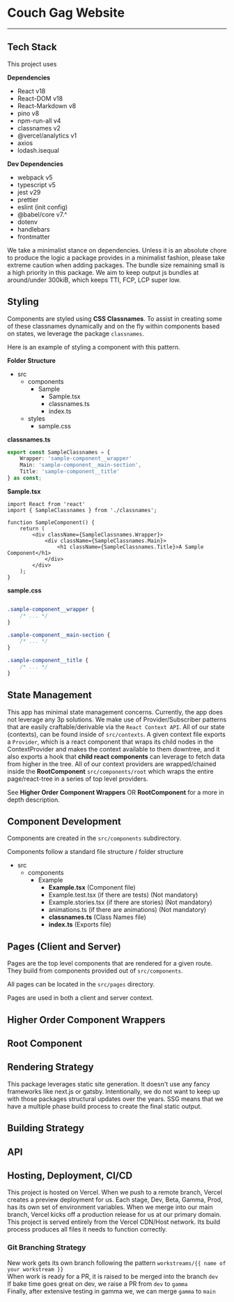 # Couch Gag Website

---

## Tech Stack

This project uses  

**Dependencies**

- React v18
- React-DOM v18
- React-Markdown v8
- pino v8
- npm-run-all v4
- classnames v2
- @vercel/analytics v1
- axios
- lodash.isequal

**Dev Dependencies**

- webpack v5
- typescript v5
- jest v29
- prettier
- eslint (init config)
- @babel/core v7.^
- dotenv
- handlebars
- frontmatter  

We take a minimalist stance on dependencies. Unless it is an absolute chore to produce the logic a package provides in a minimalist fashion, please take extreme caution when adding packages. The bundle size remaining small is a high priority in this package. We aim to keep output js bundles at around/under 300kiB, which keeps TTI, FCP, LCP super low.  

## Styling

Components are styled using **CSS Classnames**. To assist in creating some of these classnames dynamically and on the fly within components based on states, we leverage the package `classnames`.

Here is an example of styling a component with this pattern.

**Folder Structure**

- src
  - components
    - Sample
      - Sample.tsx
      - classnames.ts
      - index.ts
  - styles
    - sample.css

**classnames.ts**

```ts
export const SampleClassnames = {
    Wrapper: 'sample-component__wrapper'
    Main: 'sample-component__main-section',
    Title: 'sample-component__title'
} as const;
```

**Sample.tsx**

```tsx
import React from 'react'
import { SampleClassnames } from './classnames';

function SampleComponent() {
    return (
        <div className={SampleClassnames.Wrapper}>
            <div className={SampleClassnames.Main}>
                <h1 className={SampleClassnames.Title}>A Sample Component</h1>
            </div>
        </div>
    );
}
```

**sample.css**

```css

.sample-component__wrapper {
    /* ... */
}

.sample-component__main-section {
    /* ... */
}

.sample-component__title {
    /* ... */
}

```

## State Management

This app has minimal state management concerns. Currently, the app does not leverage any 3p solutions. We make use of Provider/Subscriber patterns that are easily craftable/derivable via the `React Context API`. All of our state (contexts), can be found inside of `src/contexts`. A given context file exports a `Provider`, which is a react component that wraps its child nodes in the ContextProvider and makes the context available to them downtree, and it also exports a hook that **child react components** can leverage to fetch data from higher in the tree. All of our context providers are wrapped/chained inside the **RootComponent** `src/components/root` which wraps the entire page/react-tree in a series of top level providers. 

See **Higher Order Component Wrappers** OR **RootComponent** for a more in depth description.

## Component Development

Components are created in the `src/components` subdirectory.

Components follow a standard file structure / folder structure

- src
  - components
    - Example
      - **Example.tsx** (Component file)
      - Example.test.tsx (if there are tests) (Not mandatory)
      - Example.stories.tsx (if there are stories) (Not mandatory)
      - animations.ts (if there are animations) (Not mandatory)
      - **classnames.ts** (Class Names file)
      - **index.ts** (Exports file)

## Pages (Client and Server)

Pages are the top level components that are rendered for a given route. They build from components provided out of `src/components`.

All pages can be located in the `src/pages` directory.

Pages are used in both a client and server context.

## Higher Order Component Wrappers

## Root Component

## Rendering Strategy

This package leverages static site generation. It doesn't use any fancy frameworks like next.js or gatsby. Intentionally, we do not want to keep up with those packages structural updates over the years. SSG means that we have a multiple phase build process to create the final static output.

## Building Strategy

## API

## Hosting, Deployment, CI/CD

This project is hosted on Vercel. When we push to a remote branch, Vercel creates a preview deployment for us. Each stage, Dev, Beta, Gamma, Prod, has its own set of environment variables. When we merge into our main branch, Vercel kicks off a production release for us at our primary domain. This project is served entirely from the Vercel CDN/Host network. Its build process produces all files it needs to function correctly. 

### Git Branching Strategy

New work gets its own branch following the pattern `workstreams/{{ name of your workstream }}`  
When work is ready for a PR, it is raised to be merged into the branch `dev`  
If bake time goes great on dev, we raise a PR from `dev` to `gamma`  
Finally, after extensive testing in gamma we, we can merge `gamma` to `main`
